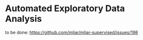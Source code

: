 # Automated Exploratory Data Analysis

to be done: https://github.com/mljar/mljar-supervised/issues/198
